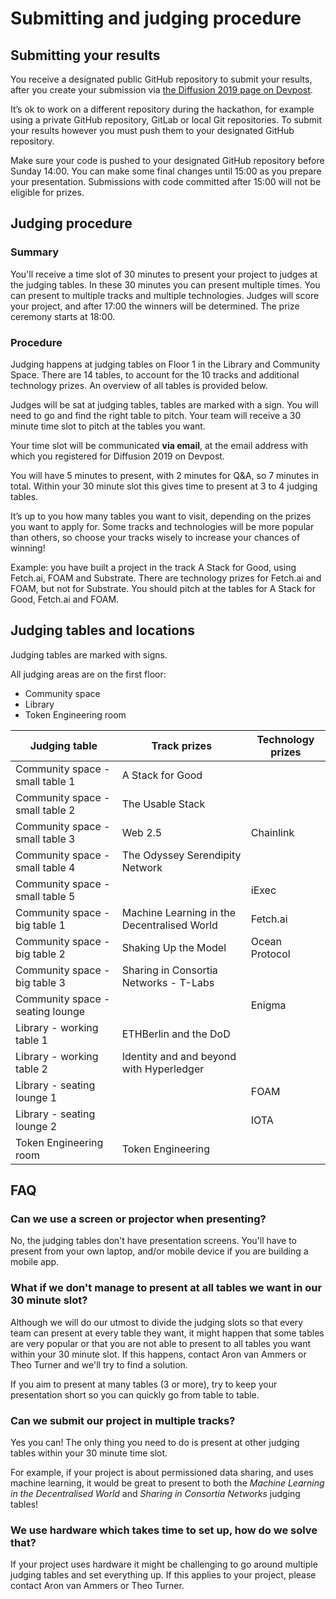 # Submitting and judging procedure

## Submitting your results
You receive a designated public GitHub repository to submit your results, after you create your submission via [the Diffusion 2019 page on Devpost](https://diffusion2019.devpost.com).

It’s ok to work on a different repository during the hackathon, for example using a private GitHub repository, GitLab or local Git repositories. To submit your results however you must push them to your designated GitHub repository.

Make sure your code is pushed to your designated GitHub repository before Sunday 14:00. You can make some final changes until 15:00 as you prepare your presentation. Submissions with code committed after 15:00 will not be eligible for prizes.

## Judging procedure

### Summary

You'll receive a time slot of 30 minutes to present your project to judges at the judging tables. In these 30 minutes you can present multiple times. You can present to multiple tracks and multiple technologies. Judges will score your project, and after 17:00 the winners will be determined. The prize ceremony starts at 18:00.

### Procedure

Judging happens at judging tables on Floor 1 in the Library and Community Space. There are 14 tables, to account for the 10 tracks and additional technology prizes. An overview of all tables is provided below.

Judges will be sat at judging tables, tables are marked with a sign. You will need to go and find the right table to pitch.  Your team will receive a 30 minute time slot to pitch at the tables you want.

Your time slot will be communicated **via email**, at the email address with which you registered for Diffusion 2019 on Devpost.

You will have 5 minutes to present, with 2 minutes for Q&A, so 7 minutes in total. Within your 30 minute slot this gives time to present at 3 to 4 judging tables.

It’s up to you how many tables you want to visit, depending on the prizes you want to apply for. Some tracks and technologies will be more popular than others, so choose your tracks wisely to increase your chances of winning!

Example: you have built a project in the track A Stack for Good, using Fetch.ai, FOAM and Substrate. There are technology prizes for Fetch.ai and FOAM, but not for Substrate. You should pitch at the tables for A Stack for Good, Fetch.ai and FOAM.

## Judging tables and locations
Judging tables are marked with signs.

All judging areas are on the first floor:
- Community space
- Library
- Token Engineering room

**Judging table**|**Track prizes**|**Technology prizes**
-----|-----|-----
Community space - small table 1|A Stack for Good
Community space - small table 2|The Usable Stack
Community space - small table 3|Web 2.5|Chainlink
Community space - small table 4|The Odyssey Serendipity Network
Community space - small table 5||iExec
Community space - big table 1|Machine Learning in the Decentralised World|Fetch.ai
Community space - big table 2|Shaking Up the Model|Ocean Protocol
Community space - big table 3|Sharing in Consortia Networks - T-Labs
Community space - seating lounge||Enigma
Library - working table 1|ETHBerlin and the DoD
Library - working table 2|Identity and and beyond with Hyperledger
Library - seating lounge 1||FOAM
Library - seating lounge 2||IOTA
Token Engineering room|Token Engineering

## FAQ

### Can we use a screen or projector when presenting?

No, the judging tables don't have presentation screens. You'll have to present from your own laptop, and/or mobile device if you are building a mobile app.

### What if we don't manage to present at all tables we want in our 30 minute slot?

Although we will do our utmost to divide the judging slots so that every team can present at every table they want, it might happen that some tables are very popular or that you are not able to present to all tables you want within your 30 minute slot. If this happens, contact Aron van Ammers or Theo Turner and we'll try to find a solution.

If you aim to present at many tables (3 or more), try to keep your presentation short so you can quickly go from table to table.

### Can we submit our project in multiple tracks?

Yes you can! The only thing you need to do is present at other judging tables within your 30 minute time slot.

For example, if your project is about permissioned data sharing, and uses machine learning, it would be great to present to both the _Machine Learning in the Decentralised World_ and _Sharing in Consortia Networks_ judging tables!

### We use hardware which takes time to set up, how do we solve that?

If your project uses hardware it might be challenging to go around multiple judging tables and set everything up. If this applies to your project, please contact Aron van Ammers or Theo Turner.
